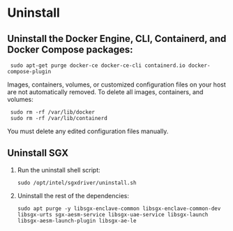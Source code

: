 # Uninstall
## Uninstall the Docker Engine, CLI, Containerd, and Docker Compose packages:

     sudo apt-get purge docker-ce docker-ce-cli containerd.io docker-compose-plugin

Images, containers, volumes, or customized configuration files on your host are not automatically removed. To delete all images, containers, and volumes:

     sudo rm -rf /var/lib/docker
     sudo rm -rf /var/lib/containerd

You must delete any edited configuration files manually.

## Uninstall SGX 
1. Run the uninstall shell script:

     `sudo /opt/intel/sgxdriver/uninstall.sh`

1. Uninstall the rest of the dependencies:

     `sudo apt purge -y libsgx-enclave-common libsgx-enclave-common-dev libsgx-urts sgx-aesm-service libsgx-uae-service libsgx-launch libsgx-aesm-launch-plugin libsgx-ae-le`